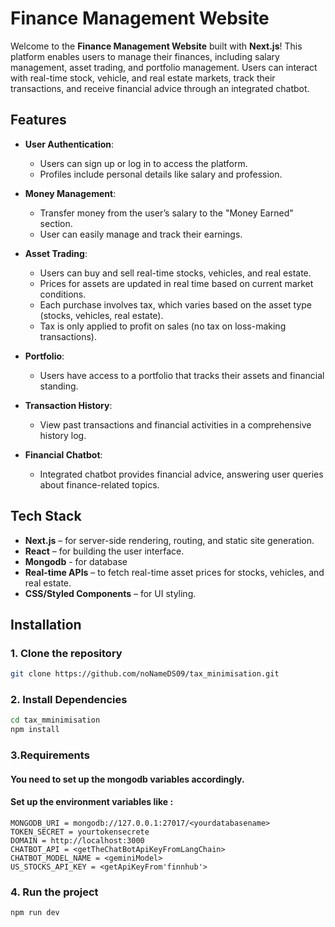 # Finance Management Website

Welcome to the **Finance Management Website** built with **Next.js**! This platform enables users to manage their finances, including salary management, asset trading, and portfolio management. Users can interact with real-time stock, vehicle, and real estate markets, track their transactions, and receive financial advice through an integrated chatbot.

## Features

- **User Authentication**:
  - Users can sign up or log in to access the platform.
  - Profiles include personal details like salary and profession.

- **Money Management**:
  - Transfer money from the user’s salary to the "Money Earned" section.
  - User can easily manage and track their earnings.

- **Asset Trading**:
  - Users can buy and sell real-time stocks, vehicles, and real estate.
  - Prices for assets are updated in real time based on current market conditions.
  - Each purchase involves tax, which varies based on the asset type (stocks, vehicles, real estate).
  - Tax is only applied to profit on sales (no tax on loss-making transactions).

- **Portfolio**:
  - Users have access to a portfolio that tracks their assets and financial standing.

- **Transaction History**:
  - View past transactions and financial activities in a comprehensive history log.

- **Financial Chatbot**:
  - Integrated chatbot provides financial advice, answering user queries about finance-related topics.

## Tech Stack

- **Next.js** – for server-side rendering, routing, and static site generation.
- **React** – for building the user interface.
- **Mongodb** - for database
- **Real-time APIs** – to fetch real-time asset prices for stocks, vehicles, and real estate.
- **CSS/Styled Components** – for UI styling.

## Installation

### 1. Clone the repository
```bash
git clone https://github.com/noNameDS09/tax_minimisation.git
```

### 2. Install Dependencies
```bash
cd tax_mminimisation
npm install
```

### 3.Requirements
#### You need to set up the mongodb variables accordingly.
#### Set up the environment variables like :
```
MONGODB_URI = mongodb://127.0.0.1:27017/<yourdatabasename>
TOKEN_SECRET = yourtokensecrete
DOMAIN = http://localhost:3000
CHATBOT_API = <getTheChatBotApiKeyFromLangChain>
CHATBOT_MODEL_NAME = <geminiModel>
US_STOCKS_API_KEY = <getApiKeyFrom'finnhub'>
```
### 4. Run the project
```bash
npm run dev
```

